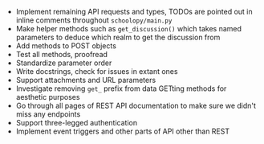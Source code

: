 * Implement remaining API requests and types, TODOs are pointed out in inline comments throughout `schoolopy/main.py`
* Make helper methods such as `get_discussion()` which takes named parameters to deduce which realm to get the discussion from
* Add methods to POST objects
* Test all methods, proofread
* Standardize parameter order
* Write docstrings, check for issues in extant ones
* Support attachments and URL parameters
* Investigate removing `get_` prefix from data GETting methods for aesthetic purposes
* Go through all pages of REST API documentation to make sure we didn't miss any endpoints
* Support three-legged authentication
* Implement event triggers and other parts of API other than REST
